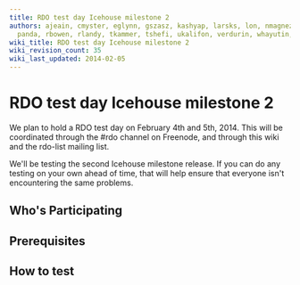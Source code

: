 ```yaml
---
title: RDO test day Icehouse milestone 2
authors: ajeain, cmyster, eglynn, gszasz, kashyap, larsks, lon, nmagnezi, ohochman,
  panda, rbowen, rlandy, tkammer, tshefi, ukalifon, verdurin, whayutin, yeylon
wiki_title: RDO test day Icehouse milestone 2
wiki_revision_count: 35
wiki_last_updated: 2014-02-05
---
```


# RDO test day Icehouse milestone 2

We plan to hold a RDO test day on February 4th and 5th, 2014. This will be coordinated through the #rdo channel on Freenode, and through this wiki and the rdo-list mailing list.

We'll be testing the second Icehouse milestone release. If you can do any testing on your own ahead of time, that will help ensure that everyone isn't encountering the same problems.

## Who's Participating

## Prerequisites

## How to test
